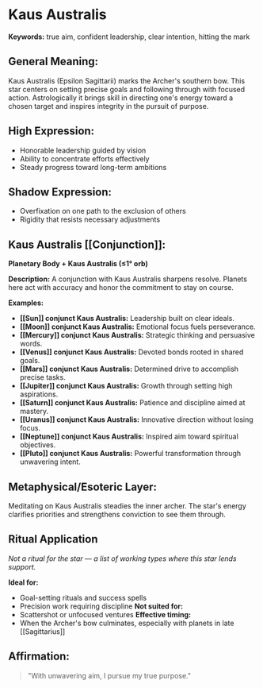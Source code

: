 # Kaus Australis


**Keywords:** true aim, confident leadership, clear intention, hitting the mark

## General Meaning:
Kaus Australis (Epsilon Sagittarii) marks the Archer's southern bow. This star centers on setting precise goals and following through with focused action. Astrologically it brings skill in directing one's energy toward a chosen target and inspires integrity in the pursuit of purpose.

## High Expression:
- Honorable leadership guided by vision
- Ability to concentrate efforts effectively
- Steady progress toward long-term ambitions

## Shadow Expression:
- Overfixation on one path to the exclusion of others
- Rigidity that resists necessary adjustments

## Kaus Australis [[Conjunction]]:

**Planetary Body + Kaus Australis (≤1° orb)**

**Description:**
A conjunction with Kaus Australis sharpens resolve. Planets here act with accuracy and honor the commitment to stay on course.

**Examples:**
- **[[Sun]] conjunct Kaus Australis:** Leadership built on clear ideals.
- **[[Moon]] conjunct Kaus Australis:** Emotional focus fuels perseverance.
- **[[Mercury]] conjunct Kaus Australis:** Strategic thinking and persuasive words.
- **[[Venus]] conjunct Kaus Australis:** Devoted bonds rooted in shared goals.
- **[[Mars]] conjunct Kaus Australis:** Determined drive to accomplish precise tasks.
- **[[Jupiter]] conjunct Kaus Australis:** Growth through setting high aspirations.
- **[[Saturn]] conjunct Kaus Australis:** Patience and discipline aimed at mastery.
- **[[Uranus]] conjunct Kaus Australis:** Innovative direction without losing focus.
- **[[Neptune]] conjunct Kaus Australis:** Inspired aim toward spiritual objectives.
- **[[Pluto]] conjunct Kaus Australis:** Powerful transformation through unwavering intent.

## Metaphysical/Esoteric Layer:
Meditating on Kaus Australis steadies the inner archer. The star's energy clarifies priorities and strengthens conviction to see them through.

## Ritual Application
*Not a ritual for the star — a list of working types where this star lends support.*

**Ideal for:**
- Goal-setting rituals and success spells
- Precision work requiring discipline
**Not suited for:**
- Scattershot or unfocused ventures
**Effective timing:**
- When the Archer's bow culminates, especially with planets in late [[Sagittarius]]

## Affirmation:

> "With unwavering aim, I pursue my true purpose."

